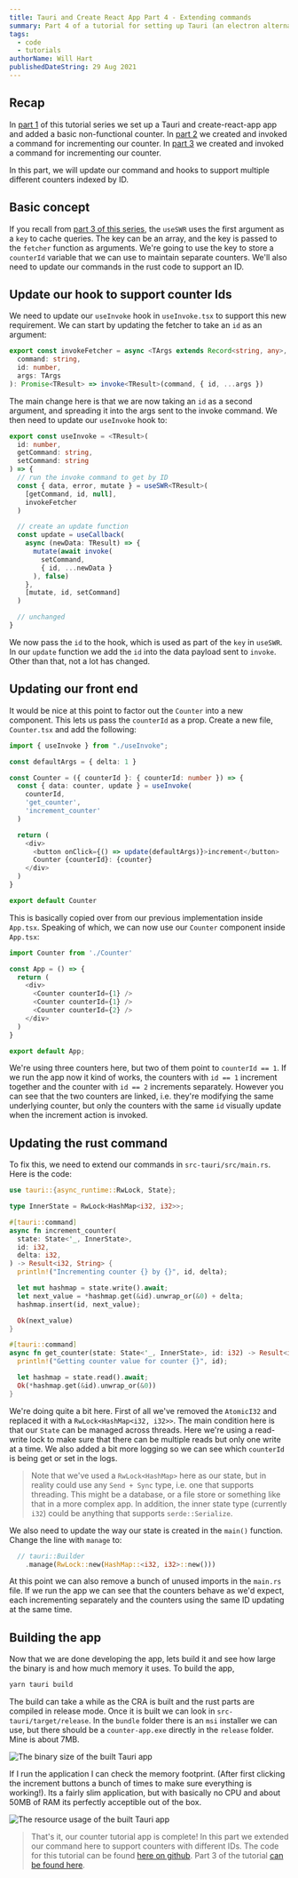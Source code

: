 ```yaml
---
title: Tauri and Create React App Part 4 - Extending commands
summary: Part 4 of a tutorial for setting up Tauri (an electron alternative) and Create React App. Here we extend our hook and command to support multiple counters.
tags:
  - code
  - tutorials
authorName: Will Hart
publishedDateString: 29 Aug 2021
---
```


## Recap

In [part 1](/post/20210826_tauri_create_react_app_tutorial_part1) of this tutorial series we set up a Tauri and create-react-app app and added a basic non-functional counter. In [part 2](/post/20210828_tauri_create_react_app_tutorial_part2) we created and invoked a command for incrementing our counter. In [part 3](/post/20210829_tauri_create_react_app_tutorial_part2) we created and invoked a command for incrementing our counter.

In this part, we will update our command and hooks to support multiple different counters indexed by ID.

## Basic concept

If you recall from [part 3 of this series](/post/20210830_tauri_create_react_app_tutorial_part3), the `useSWR` uses the first argument as a `key` to cache queries. The key can be an array, and the key is passed to the `fetcher` function as arguments. We're going to use the key to store a `counterId` variable that we can use to maintain separate counters. We'll also need to update our commands in the rust code to support an ID.

## Update our hook to support counter Ids

We need to update our `useInvoke` hook in `useInvoke.tsx` to support this new requirement. We can start by updating the fetcher to take an `id` as an argument:

```typescript
export const invokeFetcher = async <TArgs extends Record<string, any>, TResult>(
  command: string,
  id: number,
  args: TArgs
): Promise<TResult> => invoke<TResult>(command, { id, ...args })
```

The main change here is that we are now taking an `id` as a second argument, and spreading it into the args sent to the invoke command. We then need to update our `useInvoke` hook to:

```typescript
export const useInvoke = <TResult>(
  id: number,
  getCommand: string,
  setCommand: string
) => {
  // run the invoke command to get by ID
  const { data, error, mutate } = useSWR<TResult>(
    [getCommand, id, null],
    invokeFetcher
  )

  // create an update function
  const update = useCallback(
    async (newData: TResult) => {
      mutate(await invoke(
        setCommand,
        { id, ...newData }
      ), false)
    },
    [mutate, id, setCommand]
  )

  // unchanged
}
```

We now pass the `id` to the hook, which is used as part of the `key` in `useSWR`. In our `update` function we add the `id` into the data payload sent to `invoke`. Other than that, not a lot has changed.

## Updating our front end

It would be nice at this point to factor out the `Counter` into a new component. This lets us pass the `counterId` as a prop. Create a new file, `Counter.tsx` and add the following:

```typescript
import { useInvoke } from "./useInvoke";

const defaultArgs = { delta: 1 }

const Counter = ({ counterId }: { counterId: number }) => {
  const { data: counter, update } = useInvoke(
    counterId,
    'get_counter',
    'increment_counter'
  )

  return (
    <div>
      <button onClick={() => update(defaultArgs)}>increment</button>
      Counter {counterId}: {counter}
    </div>
  )
}

export default Counter
```

This is basically copied over from our previous implementation inside `App.tsx`. Speaking of which, we can now use our `Counter` component inside `App.tsx`:

```typescript
import Counter from './Counter'

const App = () => {
  return (
    <div>
      <Counter counterId={1} />
      <Counter counterId={1} />
      <Counter counterId={2} />
    </div>
  )
}

export default App;
```

We're using three counters here, but two of them point to `counterId == 1`. If we run the app now it kind of works, the counters with `id == 1` increment together and the counter with `id == 2` increments separately. However you can see that the two counters are linked, i.e. they're modifying the same underlying counter, but only the counters with the same `id` visually update when the increment action is invoked.

## Updating the rust command

To fix this, we need to extend our commands in `src-tauri/src/main.rs`. Here is the code:

```rust
use tauri::{async_runtime::RwLock, State};

type InnerState = RwLock<HashMap<i32, i32>>;

#[tauri::command]
async fn increment_counter(
  state: State<'_, InnerState>,
  id: i32,
  delta: i32,
) -> Result<i32, String> {
  println!("Incrementing counter {} by {}", id, delta);

  let mut hashmap = state.write().await;
  let next_value = *hashmap.get(&id).unwrap_or(&0) + delta;
  hashmap.insert(id, next_value);

  Ok(next_value)
}

#[tauri::command]
async fn get_counter(state: State<'_, InnerState>, id: i32) -> Result<i32, String> {
  println!("Getting counter value for counter {}", id);

  let hashmap = state.read().await;
  Ok(*hashmap.get(&id).unwrap_or(&0))
}
```

We're doing quite a bit here. First of all we've removed the `AtomicI32` and replaced it with a `RwLock<HashMap<i32, i32>>`. The main condition here is that our `State` can be managed across threads. Here we're using a read-write lock to make sure that there can be multiple reads but only one write at a time. We also added a bit more logging so we can see which `counterId` is being get or set in the logs.

> Note that we've used a `RwLock<HashMap>` here as our state, but in reality could use any `Send + Sync` type, i.e. one that supports threading. This might be a database, or a file store or something like that in a more complex app. In addition, the inner state type (currently `i32`) could be anything that supports `serde::Serialize`.

We also need to update the way our state is created in the `main()` function. Change the line with `manage` to:

```rust
  // tauri::Builder
    .manage(RwLock::new(HashMap::<i32, i32>::new()))
```

At this point we can also remove a bunch of unused imports in the `main.rs` file. If we run the app we can see that the counters behave as we'd expect, each incrementing separately and the counters using the same ID updating at the same time.

## Building the app

Now that we are done developing the app, lets build it and see how large the binary is and how much memory it uses. To build the app,

```bash
yarn tauri build
```

The build can take a while as the CRA is built and the rust parts are compiled in release mode. Once it is built we can look in `src-tauri/target/release`. In the `bundle` folder there is an `msi` installer we can use, but there should be a `counter-app.exe` directly in the `release` folder. Mine is about 7MB.

![The binary size of the built Tauri app](/images/tauri-step2-binary.png)

If I run the application I can check the memory footprint. (After first clicking the increment buttons a bunch of times to make sure everything is working!). Its a fairly slim application, but with basically no CPU and about 50MB of RAM its perfectly acceptible out of the box.

![The resource usage of the built Tauri app](/images/tauri-step2-resources.png)

> That's it, our counter tutorial app is complete! In this part we extended our command here to support counters with different IDs. The code for this tutorial can be found [here on github](https://github.com/will-hart/tauri-cra-tutorial/tree/0f664071e266d45c153efeabf43c09d588c5c907). Part 3 of the tutorial [can be found here](/post/20210828_tauri_create_react_app_tutorial_part3).
